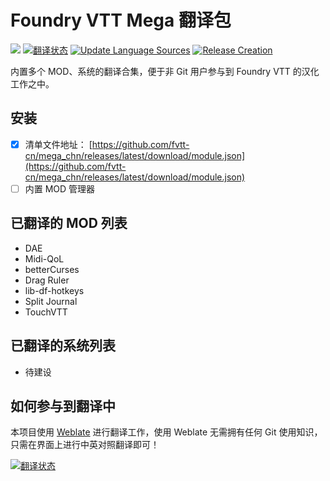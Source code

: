 # Foundry VTT Mega 翻译包
![](https://img.shields.io/badge/Foundry-v0.8.5-informational) <a href="https://hosted.weblate.org/engage/fvtt_cn-mega_chn/zh_Hans/"><img src="https://hosted.weblate.org/widgets/fvtt_cn-mega_chn/zh_Hans/svg-badge.svg" alt="翻译状态" /></a> [![Update Language Sources](https://github.com/fvtt-cn/mega_chn/actions/workflows/update.yml/badge.svg)](https://github.com/fvtt-cn/mega_chn/actions/workflows/update.yml) [![Release Creation](https://github.com/fvtt-cn/mega_chn/actions/workflows/merge.yml/badge.svg)](https://github.com/fvtt-cn/mega_chn/actions/workflows/merge.yml)

内置多个 MOD、系统的翻译合集，便于非 Git 用户参与到 Foundry VTT 的汉化工作之中。

## 安装
- [x] 清单文件地址： [https://github.com/fvtt-cn/mega_chn/releases/latest/download/module.json](https://github.com/fvtt-cn/mega_chn/releases/latest/download/module.json)
- [ ] 内置 MOD 管理器 

## 已翻译的 MOD 列表
- DAE
- Midi-QoL
- betterCurses
- Drag Ruler
- lib-df-hotkeys
- Split Journal
- TouchVTT

## 已翻译的系统列表
- 待建设

## 如何参与到翻译中
本项目使用 [Weblate](https://hosted.weblate.org/) 进行翻译工作，使用 Weblate 无需拥有任何 Git 使用知识，只需在界面上进行中英对照翻译即可！

<a href="https://hosted.weblate.org/engage/fvtt_cn-mega_chn/">
<img src="https://hosted.weblate.org/widgets/fvtt_cn-mega_chn/-/open-graph.png" alt="翻译状态" />
</a>
